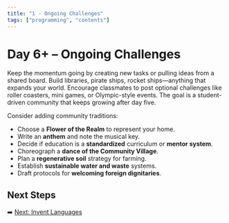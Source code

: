 ```yaml
---
title: "1 - Ongoing Challenges"
tags: ["programming", "contents"]
---
```

# Day 6+ – Ongoing Challenges

Keep the momentum going by creating new tasks or pulling ideas from a shared board. Build libraries, pirate ships, rocket ships—anything that expands your world. Encourage classmates to post optional challenges like roller coasters, mini games, or Olympic-style events. The goal is a student-driven community that keeps growing after day five.

Consider adding community traditions:

- Choose a **Flower of the Realm** to represent your home.
- Write an **anthem** and note the musical key.
- Decide if education is a **standardized** curriculum or **mentor system**.
- Choreograph a **dance of the Community Village**.
- Plan a **regenerative soil** strategy for farming.
- Establish **sustainable water and waste** systems.
- Draft protocols for **welcoming foreign dignitaries**.

## Next Steps

➡️ [Next: Invent Languages](/sustainability_lab/Day-6/01_languages)
